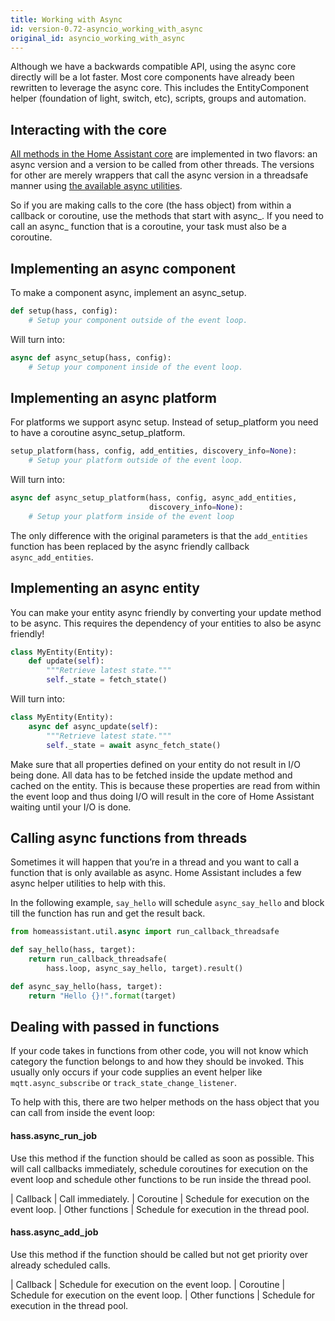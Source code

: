 ```yaml
---
title: Working with Async
id: version-0.72-asyncio_working_with_async
original_id: asyncio_working_with_async
---
```


Although we have a backwards compatible API, using the async core directly will be a lot faster. Most core components have already been rewritten to leverage the async core. This includes the EntityComponent helper (foundation of light, switch, etc), scripts, groups and automation.

## Interacting with the core

[All methods in the Home Assistant core][dev-docs] are implemented in two flavors: an async version and a version to be called from other threads. The versions for other are merely wrappers that call the async version in a threadsafe manner using [the available async utilities][dev-docs-async].

So if you are making calls to the core (the hass object) from within a callback or coroutine, use the methods that start with async_. If you need to call an async_ function that is a coroutine, your task must also be a coroutine.

## Implementing an async component

To make a component async, implement an async_setup.

```python
def setup(hass, config):
    # Setup your component outside of the event loop.
```

Will turn into:

```python
async def async_setup(hass, config):
    # Setup your component inside of the event loop.
```

## Implementing an async platform

For platforms we support async setup. Instead of setup_platform you need to have a coroutine async_setup_platform.

```python
setup_platform(hass, config, add_entities, discovery_info=None):
    # Setup your platform outside of the event loop.
```

Will turn into:

```python
async def async_setup_platform(hass, config, async_add_entities,
                               discovery_info=None):
    # Setup your platform inside of the event loop
```

The only difference with the original parameters is that the `add_entities` function has been replaced by the async friendly callback `async_add_entities`.

## Implementing an async entity

You can make your entity async friendly by converting your update method to be async. This requires the dependency of your entities to also be async friendly!

```python
class MyEntity(Entity):
    def update(self):
        """Retrieve latest state."""
        self._state = fetch_state()
```

Will turn into:

```python
class MyEntity(Entity):
    async def async_update(self):
        """Retrieve latest state."""
        self._state = await async_fetch_state()
```

Make sure that all properties defined on your entity do not result in I/O being done. All data has to be fetched inside the update method and cached on the entity. This is because these properties are read from within the event loop and thus doing I/O will result in the core of Home Assistant waiting until your I/O is done.

## Calling async functions from threads

Sometimes it will happen that you’re in a thread and you want to call a function that is only available as async. Home Assistant includes a few async helper utilities to help with this.

In the following example, `say_hello` will schedule `async_say_hello` and block till the function has run and get the result back.

```python
from homeassistant.util.async import run_callback_threadsafe

def say_hello(hass, target):
    return run_callback_threadsafe(
        hass.loop, async_say_hello, target).result()

def async_say_hello(hass, target):
    return "Hello {}!".format(target)
```

## Dealing with passed in functions

If your code takes in functions from other code, you will not know which category the function belongs to and how they should be invoked. This usually only occurs if your code supplies an event helper like `mqtt.async_subscribe` or `track_state_change_listener`.

To help with this, there are two helper methods on the hass object that you can call from inside the event loop:

#### hass.async_run_job

Use this method if the function should be called as soon as possible. This will call callbacks immediately, schedule coroutines for execution on the event loop and schedule other functions to be run inside the thread pool.

| Callback | Call immediately.
| Coroutine | Schedule for execution on the event loop.
| Other functions | Schedule for execution in the thread pool.

#### hass.async_add_job

Use this method if the function should be called but not get priority over already scheduled calls.

| Callback | Schedule for execution on the event loop.
| Coroutine | Schedule for execution on the event loop.
| Other functions | Schedule for execution in the thread pool.

[dev-docs]: https://dev-docs.home-assistant.io/en/master/api/core.html
[dev-docs-async]: https://dev-docs.home-assistant.io/en/dev/api/util.html#module-homeassistant.util.async
